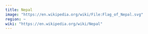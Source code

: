 ```yaml
---
title: Nepal
image: "https://en.wikipedia.org/wiki/File:Flag_of_Nepal.svg"
region: ~
wiki: "https://en.wikipedia.org/wiki/Nepal"
---
```

